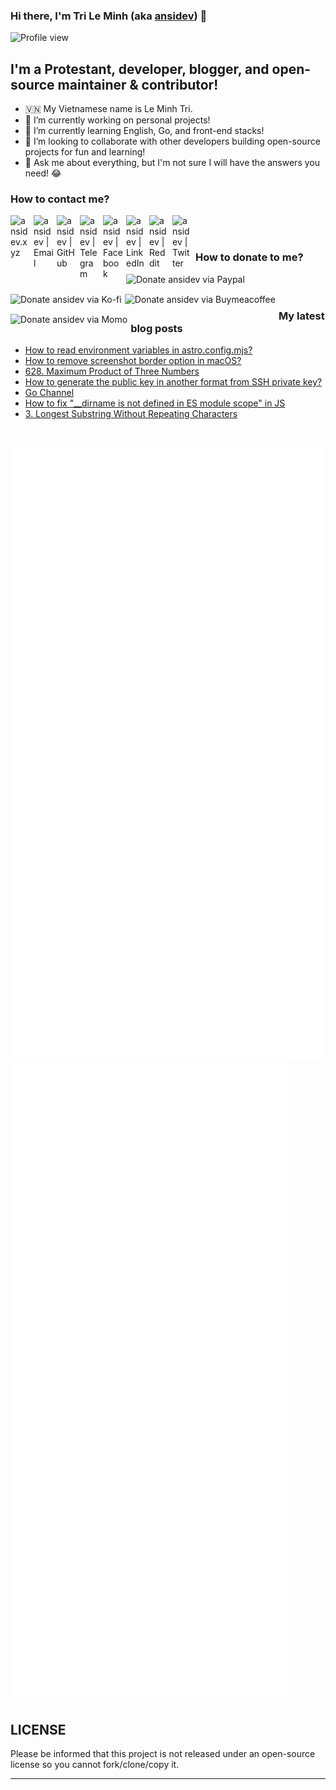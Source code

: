   ### Hi there, I'm Tri Le Minh (aka [ansidev][website]) 👋

<div>
  <img src="https://komarev.com/ghpvc/?username=ansidev" alt="Profile view" />
</div>

## I'm a Protestant, developer, blogger, and open-source maintainer & contributor!

- 🇻🇳 My Vietnamese name is Le Minh Tri.
- 🔭 I’m currently working on personal projects!
- 🌱 I’m currently learning English, Go, and front-end stacks!
- 👯 I’m looking to collaborate with other developers building open-source projects for fun and learning!
- 💬 Ask me about everything, but I'm not sure I will have the answers you need! 😂

### How to contact me?

[<img align="left" width="32px" style="margin-right: 5px" src="https://ansidev.xyz/pwa-192x192.png"                alt="ansidev.xyz" style="padding-top: 4px;" />][website]
<a href="mailto:ansidev@gmail.com">
 <img align="left" width="32px" style="margin-right: 5px" src="https://img.icons8.com/fluency/32/gmail-new.png"    alt="ansidev | Email" />
</a>
[<img align="left" width="32px" style="margin-right: 5px" src="https://img.icons8.com/fluency/32/github.png"       alt="ansidev | GitHub" />][github]
[<img align="left" width="32px" style="margin-right: 5px" src="https://img.icons8.com/fluency/32/telegram-app.svg" alt="ansidev | Telegram" />][telegram]
[<img align="left" width="32px" style="margin-right: 5px" src="https://img.icons8.com/fluency/32/facebook.svg"     alt="ansidev | Facebook" />][facebook]
[<img align="left" width="32px" style="margin-right: 5px" src="https://img.icons8.com/fluency/32/linkedin.svg"     alt="ansidev | LinkedIn" />][linkedin]
[<img align="left" width="32px" style="margin-right: 5px" src="https://img.icons8.com/fluency/32/reddit.svg"       alt="ansidev | Reddit" />][reddit]
[<img align="left" width="32px" style="margin-right: 5px" src="https://img.icons8.com/fluency/32/twitter.svg"      alt="ansidev | Twitter" />][twitter]

<br/>
<br/>

### How to donate to me?

[<img align="left" height="32px" style="margin-right: 5px" src="https://paypalobjects.com/en_US/i/btn/btn_donateCC_LG.gif"       alt="Donate ansidev via Paypal" />][paypal]
[<img align="left" height="32px" style="margin-right: 5px" src="https://storage.ko-fi.com/cdn/brandasset/kofi_bg_tag_white.png"       alt="Donate ansidev via  Ko-fi" />][kofi]
[<img align="left" height="32px" style="margin-right: 5px" src="https://cdn.buymeacoffee.com/buttons/v2/default-yellow.png"       alt="Donate ansidev via Buymeacoffee" />][buymeacoffee]
[<img align="left" height="32px" style="margin-right: 5px" src="https://ansidev.xyz/imgs/momo_icon_rectangle_pinkbg_RGB.png"       alt="Donate ansidev via Momo" />][momo]

<br/>
<br/>

### My latest blog posts

<!-- BLOG-POST-LIST:START -->
- [How to read environment variables in astro.config.mjs?](https://ansidev.xyz/posts/2022-12-12-how-to-read-environment-variables-in-astro-config.html)
- [How to remove screenshot border option in macOS?](https://ansidev.xyz/posts/2022-12-12-how-to-remove-screenshot-border-option-in-mac-os.html)
- [628. Maximum Product of Three Numbers](https://leetcode.ansidev.xyz/0628-maximum-product-of-three-numbers/)
- [How to generate the public key in another format from SSH private key?](https://ansidev.xyz/posts/2022-11-12-how-to-generate-public-key-in-other-format-from-ssh-private-key.html)
- [Go Channel](https://ansidev.xyz/posts/2022-11-10-go-channel.html)
- [How to fix "\_\_dirname is not defined in ES module scope" in JS](https://ansidev.xyz/posts/2022-11-05-how-to-fix-dirname-is-not-defined-in-es-module-scope-in-js.html)
- [3. Longest Substring Without Repeating Characters](https://leetcode.ansidev.xyz/0003-longest-substring-without-repeating-characters/)
<!-- BLOG-POST-LIST:END -->

<br/>
<br/>

<img src="./github_metrics_01.svg" />
<img src="./github_metrics_02.svg" />

## LICENSE

Please be informed that this project is not released under an open-source license so you cannot fork/clone/copy it.

---

[website]: https://ansidev.xyz/?utm_source=github&utm_medium=readme
[email]: ansidev@gmail.com
[github]: https://github.com/ansidev
[facebook]: https://facebook.com/leminhtri.py
[telegram]: https://t.me/ansidev
[twitter]: https://twitter.com/ansidev
[linkedin]: https://linkedin.com/in/tri-le-minh-1b05bb51/
[reddit]: https://reddit.com/u/ansidev
[paypal]: https://paypal.me/ansidev
[kofi]: https://ko-fi.com/ansidev
[buymeacoffee]: https://buymeacoffee.com/ansidev
[momo]: https://me.momo.vn/ansidev

  
